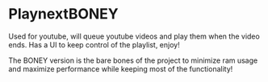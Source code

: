 # PlaynextBONEY

Used for youtube, will queue youtube videos and play them when the video ends. Has a UI to keep control of the playlist, enjoy!

The BONEY version is the bare bones of the project to minimize ram usage and maximize performance while keeping most of the functionality!
